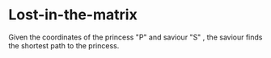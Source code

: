 # Lost-in-the-matrix
Given the coordinates of the princess "P" and saviour "S" , the saviour finds the shortest path to the princess.
